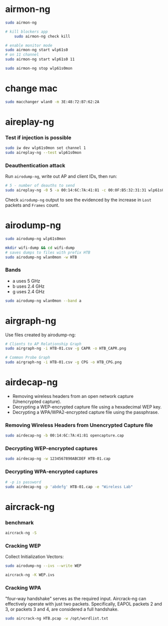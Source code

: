 # airmon-ng
```bash
sudo airmon-ng

# kill blockers app
	sudo airmon-ng check kill

# enable monitor mode
sudo airmon-ng start wlp61s0
# on 11 channel
sudo airmon-ng start wlp61s0 11

sudo airmon-ng stop wlp61s0mon
```
# change mac
```bash
sudo macchanger wlan0 -m 3E:48:72:B7:62:2A
```
# aireplay-ng
### Test if injection is possible
```bash
sudo iw dev wlp61s0mon set channel 1
sudo aireplay-ng --test wlp61s0mon
```
### Deauthentication attack
Run `airodump-ng`, write out AP and client IDs, then run:
```bash
# 5 - number of deauths to send
sudo aireplay-ng -0 5 -a 00:14:6C:7A:41:81 -c 00:0F:B5:32:31:31 wlp61s0mon
```
Check `airodump-ng` output to see the evidenced by the increase in `Lost` packets and `Frames` count.

# airodump-ng
```bash
sudo airodump-ng wlp61s0mon  

mkdir wifi-dump && cd wifi-dump
# saves dumps to files with prefix HTB
sudo airodump-ng wlan0mon -w HTB
```
### Bands
* a uses 5 GHz
* b uses 2.4 GHz
* g uses 2.4 GHz
```bash
sudo airodump-ng wlan0mon --band a
```
# airgraph-ng
Use files created by airodump-ng:
```bash
# Clients to AP Relationship Graph
sudo airgraph-ng -i HTB-01.csv -g CAPR -o HTB_CAPR.png

# Common Probe Graph
sudo airgraph-ng -i HTB-01.csv -g CPG -o HTB_CPG.png
```
# airdecap-ng
* Removing wireless headers from an open network capture (Unencrypted capture).
* Decrypting a WEP-encrypted capture file using a hexadecimal WEP key.
* Decrypting a WPA/WPA2-encrypted capture file using the passphrase.
### Removing Wireless Headers from Unencrypted Capture file
```bash
sudo airdecap-ng -b 00:14:6C:7A:41:81 opencapture.cap
```
### Decrypting WEP-encrypted captures
```bash
sudo airdecap-ng -w 1234567890ABCDEF HTB-01.cap
```
### Decrypting WPA-encrypted captures
```bash
# -p is password
sudo airdecap-ng -p 'abdefg' HTB-01.cap -e "Wireless Lab"
```

# aircrack-ng
### benchmark
```bash
aircrack-ng -S
```

### Cracking WEP
Collect Initialization Vectors:
```bash
sudo airodump-ng --ivs --write WEP

aircrack-ng -K WEP.ivs
```

### Cracking WPA
 "four-way handshake" serves as the required input. 
Aircrack-ng can effectively operate with just two packets. Specifically, EAPOL packets 2 and 3, or packets 3 and 4, are considered a full handshake.
```bash
sudo aircrack-ng HTB.pcap -w /opt/wordlist.txt
```

